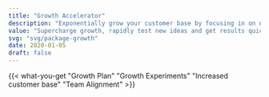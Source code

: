 ```yaml
---
title: "Growth Accelerator"
description: "Exponentially grow your customer base by focusing in on new ideas that will drive breakout success."
value: "Supercharge growth, rapidly test new ideas and get results quickly"
svg: "svg/package-growth"
date: 2020-01-05
draft: false
---
```


{{< what-you-get "Growth Plan" "Growth Experiments" "Increased customer base" "Team Alignment" >}}
